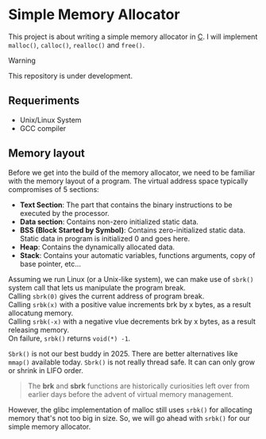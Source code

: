# Simple Memory Allocator
This project is about writing a simple memory allocator in [C](https://www.c-language.org/). I will implement `malloc()`, `calloc()`, `realloc()` and `free()`.

> [!WARNING]
> This repository is under development.

## Requeriments
- Unix/Linux System
- GCC compiler

## Memory layout

Before we get into the build of the memory allocator, we need to be familiar with the memory layout of a program. The virtual address space typically compromises of 5 sections:

- **Text Section**: The part that contains the binary instructions to be executed by the processor.
- **Data section**: Contains non-zero initialized static data.
- **BSS (Block Started by Symbol)**: Contains zero-initialized static data. Static data in program is initialized 0 and goes here.
- **Heap**: Contains the dynamically allocated data.
- **Stack**: Contains your automatic variables, functions arguments, copy of base pointer, etc...


Assuming we run Linux (or a Unix-like system), we can make use of `sbrk()` system call that lets us manipulate the program break.<br>
Calling `sbrk(0)` gives the current address of program break.<br>
Calling `srbk(x)` with a positive value increments brk by x bytes, as a result allocatung memory.<br>
Calling `srbk(-x)` with a negative vlue decrements brk by x bytes, as a result releasing memory.<br>
On failure, `srbk()` returns `void(*) -1`.

`Sbrk()` is not our best buddy in 2025. There are better alternatives like `mmap()` available today. `Sbrk()` is not really thread safe. It can can only grow or shrink in LIFO order.

> The **brk** and **sbrk** functions are historically curiosities left over from earlier days before the advent of virtual memory management.

However, the glibc implementation of malloc still uses `srbk()` for allocating memory that's not too big in size. So, we will go ahead with `srbk()` for our simple memory allocator.

